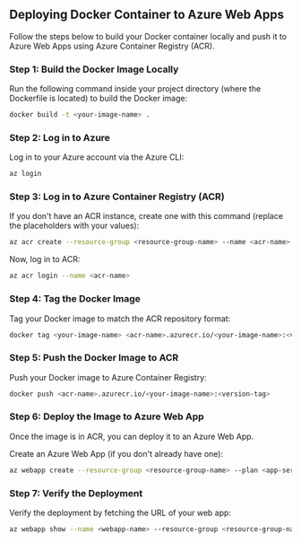 ## Deploying Docker Container to Azure Web Apps

Follow the steps below to build your Docker container locally and push it to Azure Web Apps using Azure Container Registry (ACR).

### Step 1: Build the Docker Image Locally

Run the following command inside your project directory (where the Dockerfile is located) to build the Docker image:

```bash
docker build -t <your-image-name> .
```
### Step 2: Log in to Azure
Log in to your Azure account via the Azure CLI:

```bash
az login
```

### Step 3: Log in to Azure Container Registry (ACR)
If you don't have an ACR instance, create one with this command (replace the placeholders with your values):

```bash
az acr create --resource-group <resource-group-name> --name <acr-name> --sku Basic
```
Now, log in to ACR:

```bash
az acr login --name <acr-name>
```

### Step 4: Tag the Docker Image
Tag your Docker image to match the ACR repository format:

```bash
docker tag <your-image-name> <acr-name>.azurecr.io/<your-image-name>:<version-tag>
```

### Step 5: Push the Docker Image to ACR
Push your Docker image to Azure Container Registry:

```bash
docker push <acr-name>.azurecr.io/<your-image-name>:<version-tag>
```

### Step 6: Deploy the Image to Azure Web App
Once the image is in ACR, you can deploy it to an Azure Web App.

Create an Azure Web App (if you don't already have one):

```bash
az webapp create --resource-group <resource-group-name> --plan <app-service-plan-name> --name <webapp-name> --deployment-container-image-name <acr-name>.azurecr.io/<your-image-name>:<version-tag>
```

### Step 7: Verify the Deployment
Verify the deployment by fetching the URL of your web app:

```bash
az webapp show --name <webapp-name> --resource-group <resource-group-name> --query "defaultHostName"
```






